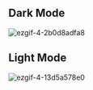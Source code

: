 ## Dark Mode

![ezgif-4-2b0d8adfa8](https://user-images.githubusercontent.com/13118511/203706064-30fb9c0d-0f23-4dd4-a416-7b669abe08fb.gif)

## Light Mode

![ezgif-4-13d5a578e0](https://user-images.githubusercontent.com/13118511/203706378-7c82962f-ac7f-4f8c-b02d-a19881867322.gif)
